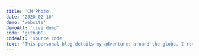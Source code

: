 ```yaml
---
title: 'CM Photo'
date: '2020-02-10'
demo: 'website'
demoAlt: 'live demo'
code: 'github'
codeAlt: 'source code'
text: 'This personal blog details my adventures around the globe. I revamped the website creating a React Wordpress theme. The front end is rendered with React and Sass and data is fetched using the Wordpress REST API. It was my first React project.'
---
```


